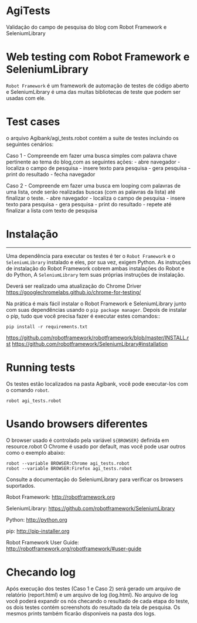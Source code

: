 # AgiTests
Validação do campo de pesquisa do blog com Robot Framework e SeleniumLibrary

# Web testing com Robot Framework e SeleniumLibrary

`Robot Framework` é um framework de automação de testes de código aberto e
SeleniumLibrary é uma das muitas bibliotecas de teste que podem ser usadas com ele.

# Test cases

o arquivo Agibank/agi_tests.robot contém a suite de testes incluindo os seguintes cenários:

Caso 1 - Compreende em fazer uma busca simples com palavra chave pertinente ao tema do blog,com as seguintes ações:
    - abre navegador
    - localiza o campo de pesquisa
    - insere texto para pesquisa
    - gera pesquisa
    - print do resultado
    - fecha navegador

Caso 2 - Compreende em fazer uma busca em looping com palavras de uma lista, onde serão realizadas buscas (com as palavras da lista) até finalizar o teste.
    - abre navegador
    - localiza o campo de pesquisa
    - insere texto  para pesquisa
    - gera pesquisa
    - print do resultado
    - repete até finalizar a lista com texto de pesquisa
    


# Instalação
-------------

Uma dependência para executar os testes é ter o `Robot Framework` e
o `SeleniumLibrary` instalado e eles, por sua vez, exigem Python.
As instruções de instalação do Robot Framework cobrem ambas instalações do Robot e do Python,
A `SeleniumLibrary` tem suas próprias instruções de instalação.

Deverá ser realizado uma atualização do Chrome Driver
https://googlechromelabs.github.io/chrome-for-testing/

Na prática é mais fácil instalar o Robot Framework e SeleniumLibrary
junto com suas dependências usando o `pip package manager`.
Depois de instalar o pip, tudo que você precisa fazer é executar
estes comandos::

    pip install -r requirements.txt

https://github.com/robotframework/robotframework/blob/master/INSTALL.rst
https://github.com/robotframework/SeleniumLibrary#installation

# Running tests

Os testes estão localizados na pasta Agibank, você pode executar-los com o comando `robot`.

    robot agi_tests.robot

# Usando browsers diferentes

O browser usado é controlado pela variável `${BROWSER}` definida em resource.robot
O Chrome é usado por default, mas você pode usar outros como o exemplo abaixo:

    robot --variable BROWSER:Chrome agi_tests.robot
    robot --variable BROWSER:Firefox agi_tests.robot

Consulte a documentação do SeleniumLibrary para verificar os browsers suportados.

Robot Framework: http://robotframework.org

SeleniumLibrary: https://github.com/robotframework/SeleniumLibrary

Python: http://python.org

pip: http://pip-installer.org

Robot Framework User Guide: http://robotframework.org/robotframework/#user-guide

# Checando log
Após execução dos testes (Caso 1 e Caso 2) será gerado um arquivo de relatório (report.html) e um arquivo de log (log.html).
No arquivo de log você poderá expandir os nós checando o resultado de cada etapa do teste, os dois testes contém screenshots do resultado da tela de pesquisa. Os mesmos prints também ficarão disponíveis na pasta dos logs.
